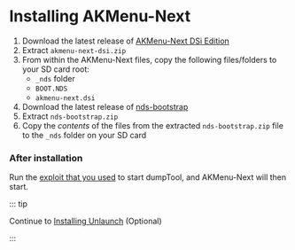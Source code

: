 # Installing AKMenu-Next

1. Download the latest release of [AKMenu-Next DSi Edition](https://github.com/coderkei/akmenu-next/releases/latest/download/akmenu-next-dsi.zip)
1. Extract `akmenu-next-dsi.zip`
1. From within the AKMenu-Next files, copy the following files/folders to your SD card root:
    - `_nds` folder
    - `BOOT.NDS`
    - `akmenu-next.dsi`
1. Download the latest release of [nds-bootstrap](https://github.com/DS-Homebrew/nds-bootstrap/releases/latest/download/nds-bootstrap.zip)
1. Extract `nds-bootstrap.zip`
1. Copy the *contents* of the files from the extracted `nds-bootstrap.zip` file to the `_nds` folder on your SD card

### After installation

Run the [exploit that you used](launching-the-exploit.html) to start dumpTool, and AKMenu-Next will then start.

::: tip

Continue to [Installing Unlaunch](installing-unlaunch.html) (Optional)

:::
